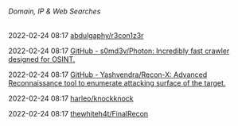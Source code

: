 ######  Domain, IP & Web Searches

2022-02-24 08:17 [abdulgaphy/r3con1z3r](https://github.com/abdulgaphy/r3con1z3r)

2022-02-24 08:17 [GitHub - s0md3v/Photon: Incredibly fast crawler designed for OSINT.](https://github.com/s0md3v/Photon)

2022-02-24 08:17 [GitHub - Yashvendra/Recon-X: Advanced Reconnaissance tool to enumerate attacking surface of the target.](https://github.com/Yashvendra/Recon-X)

2022-02-24 08:17 [harleo/knockknock](https://github.com/harleo/knockknock)

2022-02-24 08:17 [thewhiteh4t/FinalRecon](https://github.com/thewhiteh4t/FinalRecon)



